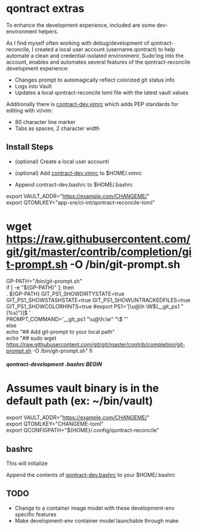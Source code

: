 # qontract extras
To enhance the development experience, included are some dev-environment 
helpers.  
  
As I find myself often working with debug/development of qontract-reconcile,
 I created a local user account (username.qontract) to help automate a clean
 and credential-isolated environment. Sudo'ing into the account, enables and
 automates several features of the qontract-reconcile development experience:

- Changes prompt to automagically reflect colorized git status info
- Logs into Vault
- Updates a local qontract-reconcile toml file with the latest vault values

Additionally there is [contract-dev.vimrc](qontract-dev.vimrc) which
 adds PEP standards for editing with vi/vim:
- 80 character line marker
- Tabs as spaces, 2 character width

## Install Steps
- (optional) Create a local user accounti

- (optional) Add [contract-dev.vimrc](qontract-dev.vimrc) to $HOME/.vimrc
- Append contract-dev.bashrc to $HOME/.bashrc

export VAULT_ADDR="https://example.com/CHANGEME/"                               
export QTOMLKEY="app-sre/ci-int/qontract-reconcile-toml"   

#  wget https://raw.githubusercontent.com/git/git/master/contrib/completion/git-prompt.sh -O /bin/git-prompt.sh
                                                                                
GP-PATH="/bin/git-prompt.sh"                                                    
if [ -e "${GP-PATH}" ]; then                                                    
  . ${GP-PATH}                                                                  
  GIT_PS1_SHOWDIRTYSTATE=true                                                   
  GIT_PS1_SHOWSTASHSTATE=true                                                   
  GIT_PS1_SHOWUNTRACKEDFILES=true                                               
  GIT_PS1_SHOWCOLORHINTS=true                                                   
  #export PS1='[\u@\h \W$(__git_ps1 " (%s)")]\$ '                               
  PROMPT_COMMAND='__git_ps1 "\u@\h:\w" "\\\$ "'                                 
else                                                                            
  echo "## Add git-prompt to your local path"                                   
  echo "## sudo wget https://raw.githubusercontent.com/git/git/master/contrib/completion/git-prompt.sh -O /bin/git-prompt.sh"
fi                                                                              
                                                                                
##### qontract-development .bashrc BEGIN                                        
# Assumes vault binary is in the default path (ex: ~/bin/vault)                 
                                                                                
export VAULT_ADDR="https://example.com/CHANGEME/"                               
export QTOMLKEY="CHANGEME-toml"                                                 
export QCONFIGPATH="${HOME}/.config/qontract-reconcile"                         
                                                           


## bashrc

This will initialize 

Append the contents of [qontract-dev.bashrc](qontract-dev.bashrc) to your $HOME/.bashrc



## TODO
- Change to a container image model with these development-env specific features
- Make development-env container model launchable through make
